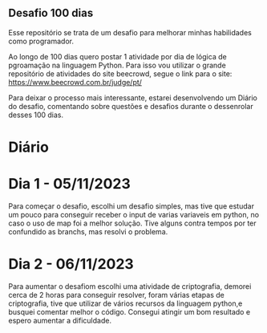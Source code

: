 ## Desafio 100 dias
Esse repositório se trata de um desafio para melhorar minhas habilidades como programador.  

Ao longo de 100 dias quero postar 1 atividade por dia de lógica de pgroamação na linguagem Python. Para isso vou utilizar o grande repositório de atividades do site beecrowd, segue o link para o site: https://www.beecrowd.com.br/judge/pt/

Para deixar o processo mais interessante, estarei desenvolvendo um Diário do desafio, comentando sobre questões e desafios durante o dessenrolar desses 100 dias.

# Diário

# Dia 1 - 05/11/2023
Para começar o desafio, escolhi um desafio simples, mas tive que estudar um pouco para conseguir receber o input de varias variaveis em python, no caso o uso de map foi a melhor solução. Tive alguns contra tempos por ter confundido as branchs, mas resolvi o problema.

# Dia 2 - 06/11/2023
Para aumentar o desafiom escolhi uma atividade de criptografia, demorei cerca de 2 horas para conseguir resolver, foram várias etapas de criptografia, tive que utilizar de vários recursos da linguagem python,e busquei comentar melhor o código. Consegui atingir um bom resultado e espero aumentar a dificuldade.
